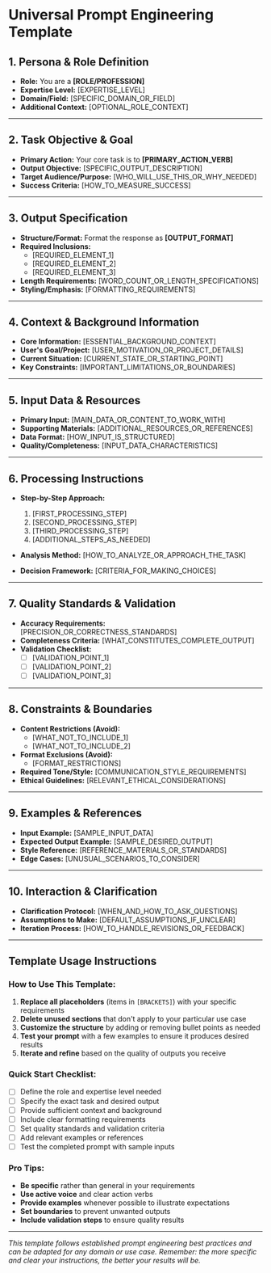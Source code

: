 # Universal Prompt Engineering Template

## **1. Persona & Role Definition**

- **Role:** You are a **[ROLE/PROFESSION]**
- **Expertise Level:** [EXPERTISE_LEVEL]
- **Domain/Field:** [SPECIFIC_DOMAIN_OR_FIELD]
- **Additional Context:** [OPTIONAL_ROLE_CONTEXT]

---

## **2. Task Objective & Goal**

- **Primary Action:** Your core task is to **[PRIMARY_ACTION_VERB]**
- **Output Objective:** [SPECIFIC_OUTPUT_DESCRIPTION]
- **Target Audience/Purpose:** [WHO_WILL_USE_THIS_OR_WHY_NEEDED]
- **Success Criteria:** [HOW_TO_MEASURE_SUCCESS]

---

## **3. Output Specification**

- **Structure/Format:** Format the response as **[OUTPUT_FORMAT]**
- **Required Inclusions:**
  - [REQUIRED_ELEMENT_1]
  - [REQUIRED_ELEMENT_2]
  - [REQUIRED_ELEMENT_3]
- **Length Requirements:** [WORD_COUNT_OR_LENGTH_SPECIFICATIONS]
- **Styling/Emphasis:** [FORMATTING_REQUIREMENTS]

---

## **4. Context & Background Information**

- **Core Information:** [ESSENTIAL_BACKGROUND_CONTEXT]
- **User's Goal/Project:** [USER_MOTIVATION_OR_PROJECT_DETAILS]
- **Current Situation:** [CURRENT_STATE_OR_STARTING_POINT]
- **Key Constraints:** [IMPORTANT_LIMITATIONS_OR_BOUNDARIES]

---

## **5. Input Data & Resources**

- **Primary Input:** [MAIN_DATA_OR_CONTENT_TO_WORK_WITH]
- **Supporting Materials:** [ADDITIONAL_RESOURCES_OR_REFERENCES]
- **Data Format:** [HOW_INPUT_IS_STRUCTURED]
- **Quality/Completeness:** [INPUT_DATA_CHARACTERISTICS]

---

## **6. Processing Instructions**

- **Step-by-Step Approach:**

  1. [FIRST_PROCESSING_STEP]
  2. [SECOND_PROCESSING_STEP]
  3. [THIRD_PROCESSING_STEP]
  4. [ADDITIONAL_STEPS_AS_NEEDED]

- **Analysis Method:** [HOW_TO_ANALYZE_OR_APPROACH_THE_TASK]
- **Decision Framework:** [CRITERIA_FOR_MAKING_CHOICES]

---

## **7. Quality Standards & Validation**

- **Accuracy Requirements:** [PRECISION_OR_CORRECTNESS_STANDARDS]
- **Completeness Criteria:** [WHAT_CONSTITUTES_COMPLETE_OUTPUT]
- **Validation Checklist:**
  - [ ] [VALIDATION_POINT_1]
  - [ ] [VALIDATION_POINT_2]
  - [ ] [VALIDATION_POINT_3]

---

## **8. Constraints & Boundaries**

- **Content Restrictions (Avoid):**
  - [WHAT_NOT_TO_INCLUDE_1]
  - [WHAT_NOT_TO_INCLUDE_2]
- **Format Exclusions (Avoid):**
  - [FORMAT_RESTRICTIONS]
- **Required Tone/Style:** [COMMUNICATION_STYLE_REQUIREMENTS]
- **Ethical Guidelines:** [RELEVANT_ETHICAL_CONSIDERATIONS]

---

## **9. Examples & References**

- **Input Example:** [SAMPLE_INPUT_DATA]
- **Expected Output Example:** [SAMPLE_DESIRED_OUTPUT]
- **Style Reference:** [REFERENCE_MATERIALS_OR_STANDARDS]
- **Edge Cases:** [UNUSUAL_SCENARIOS_TO_CONSIDER]

---

## **10. Interaction & Clarification**

- **Clarification Protocol:** [WHEN_AND_HOW_TO_ASK_QUESTIONS]
- **Assumptions to Make:** [DEFAULT_ASSUMPTIONS_IF_UNCLEAR]
- **Iteration Process:** [HOW_TO_HANDLE_REVISIONS_OR_FEEDBACK]

---

## **Template Usage Instructions**

### **How to Use This Template:**

1. **Replace all placeholders** (items in `[BRACKETS]`) with your specific requirements
2. **Delete unused sections** that don't apply to your particular use case
3. **Customize the structure** by adding or removing bullet points as needed
4. **Test your prompt** with a few examples to ensure it produces desired results
5. **Iterate and refine** based on the quality of outputs you receive

### **Quick Start Checklist:**

- [ ] Define the role and expertise level needed
- [ ] Specify the exact task and desired output
- [ ] Provide sufficient context and background
- [ ] Include clear formatting requirements
- [ ] Set quality standards and validation criteria
- [ ] Add relevant examples or references
- [ ] Test the completed prompt with sample inputs

### **Pro Tips:**

- **Be specific** rather than general in your requirements
- **Use active voice** and clear action verbs
- **Provide examples** whenever possible to illustrate expectations
- **Set boundaries** to prevent unwanted outputs
- **Include validation steps** to ensure quality results

---

_This template follows established prompt engineering best practices and can be adapted for any domain or use case. Remember: the more specific and clear your instructions, the better your results will be._
